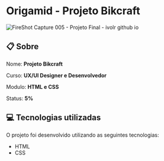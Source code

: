 # Origamid - Projeto Bikcraft

![FireShot Capture 005 - Projeto Final - ivolr github io](https://user-images.githubusercontent.com/103017821/181618604-9cffddd0-9742-4c78-97e8-c178df3ebeab.png)

## :clipboard: Sobre 
Nome: <strong>Projeto Bikcraft</strong><p>
Curso:  <strong>UX/UI Designer e Desenvolvedor</strong><p>
Modulo: <strong>HTML e CSS</strong>

Status: <strong>5%</strong>

## :computer: Tecnologias utilizadas

O projeto foi desenvolvido utilizando as seguintes tecnologias:

- HTML
- CSS
